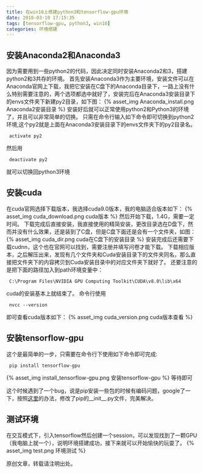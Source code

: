 ```yaml
---
title: 在win10上搭建python3和tensorflow-gpu环境
date: 2018-03-10 17:15:35
tags: [tensorflow-gpu, python3, win10]
categories: 环境搭建
---
```

## 安装Anaconda2和Anaconda3
因为需要用到一些python2的代码，因此决定同时安装Anaconda2和3，搭建python2和3共存的环境。
首先安装Anaconda3作为主要环境，安装文件可以在Anaconda官网上下载，我把它安装在C盘下的Anaconda目录下，一路上没有什么特别需要注意的，两个选项都选中就好了，安装完后在Anaconda3安装目录下的envs文件夹下新建py2目录，如下图：
{% asset_img Anaconda_install.png Anaconda2安装目录 %}
安装好后就可以正常使用python2和Python3的环境了，并且可以非常简单的切换。
只需在命令行输入如下命令即可切换到python2环境,这个py2就是上面在Anaconda3安装目录下的envs文件夹下的py2目录名。

     activate py2

然后用

     deactivate py2

就可以切换回python3环境
## 安装cuda
在cuda官网选择下载版本，我选择cuda9.0版本，我的电脑适合版本如下：
{% asset_img cuda_download.png cuda版本 %}
然后开始下载，1.4G，需要一定时间。
下载完成后直接安装，我直接使用的精简安装，更改目录选在D盘下，然而并没有什么效果，还是装到了C盘，但是C盘下面还是会有一个文件夹，如图：
{% asset_img cuda_dir.png cuda在C盘下的安装目录 %}
安装完成后还需要下载cudnn，这个也在官网可以找到，需要注册并填写问卷才能下载。
下载相应版本，之后解压出来，发现有几个文件夹和Cuda安装目录下的文件夹同名，那么直接把文件夹下的内容拷贝到Cuda安装目录中的对应文件夹下就好了。
还要注意的是把下面的路径加入到path环境变量中：

     C:\Program Files\NVIDIA GPU Computing Toolkit\CUDA\v8.0\lib\x64

cuda的安装基本上就结束了。
命令行使用

     nvcc --version

即可查看cuda版本如下：
{% asset_img cuda_version.png cuda版本查看 %}

## 安装tensorflow-gpu
这个是最简单的一步，只需要在命令行下使用如下命令即可完成:

     pip install tensorflow-gpu

{% asset_img install_tensorflow-gpu.png 安装tensorflow-gpu %}
等待即可

这个时候遇到了一个bug，说是pip安装一些包的时候有编码问题，google了一下，按照[这里](https://segmentfault.com/q/1010000008071661/a-1020000008073594)的办法，修改了pip的__init__.py文件，完美解决。

## 测试环境
在交互模式下，引入tensorflow然后创建一个session，可以发现找到了一颗GPU（我电脑上就一个），说明环境搭建成功，接下来就可以开始愉快的玩耍了。
{% asset_img test.png 环境测试 %}

原创文章，转载请注明出处。